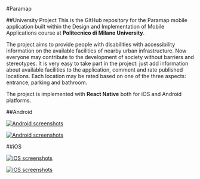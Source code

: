 #Paramap

##University Project
This is the GitHub repository for the Paramap mobile application built within the Design and Implementation of Mobile Applications course at **Politecnico di Milano University**.

The project aims to provide people with disabilities with accessibility information on the available facilities of nearby urban infrastructure. Now everyone may contribute to the development of society without barriers and stereotypes. It is very easy to take part in the project: just add information about available facilities to the application, comment and rate published locations. Each location may be rated based on one of the three aspects: entrance, parking and bathroom.

The project is implemented with **React Native** both for iOS and Android platforms.

##Android

[![Android screenshots](https://github.com/twist900/paramap/raw/master/screenshots/android/android_one.png)](https://github.com/twist900/paramap/raw/master/screenshots/android/android_one.png)

[![Android screenshots](https://github.com/twist900/paramap/raw/master/screenshots/android/android_two.png)](https://github.com/twist900/paramap/raw/master/screenshots/android/android_two.png)

##iOS

[![iOS screenshots](https://github.com/twist900/paramap/raw/master/screenshots/ios/ios_one.png)](https://github.com/twist900/paramap/raw/master/screenshots/ios/ios_one.png)

[![iOS screenshots](https://github.com/twist900/paramap/raw/master/screenshots/ios/ios_two.png)](https://github.com/twist900/paramap/raw/master/screenshots/ios/ios_two.png)
